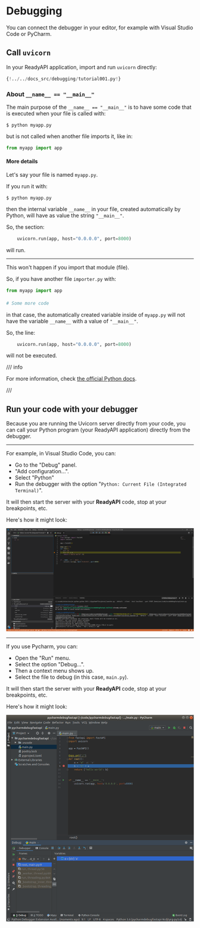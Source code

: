 # Debugging

You can connect the debugger in your editor, for example with Visual Studio Code or PyCharm.

## Call `uvicorn`

In your ReadyAPI application, import and run `uvicorn` directly:

```Python hl_lines="1  15"
{!../../docs_src/debugging/tutorial001.py!}
```

### About `__name__ == "__main__"`

The main purpose of the `__name__ == "__main__"` is to have some code that is executed when your file is called with:

<div class="termy">

```console
$ python myapp.py
```

</div>

but is not called when another file imports it, like in:

```Python
from myapp import app
```

#### More details

Let's say your file is named `myapp.py`.

If you run it with:

<div class="termy">

```console
$ python myapp.py
```

</div>

then the internal variable `__name__` in your file, created automatically by Python, will have as value the string `"__main__"`.

So, the section:

```Python
    uvicorn.run(app, host="0.0.0.0", port=8000)
```

will run.

---

This won't happen if you import that module (file).

So, if you have another file `importer.py` with:

```Python
from myapp import app

# Some more code
```

in that case, the automatically created variable inside of `myapp.py` will not have the variable `__name__` with a value of `"__main__"`.

So, the line:

```Python
    uvicorn.run(app, host="0.0.0.0", port=8000)
```

will not be executed.

/// info

For more information, check <a href="https://docs.python.org/3/library/__main__.html" class="external-link" target="_blank">the official Python docs</a>.

///

## Run your code with your debugger

Because you are running the Uvicorn server directly from your code, you can call your Python program (your ReadyAPI application) directly from the debugger.

---

For example, in Visual Studio Code, you can:

* Go to the "Debug" panel.
* "Add configuration...".
* Select "Python"
* Run the debugger with the option "`Python: Current File (Integrated Terminal)`".

It will then start the server with your **ReadyAPI** code, stop at your breakpoints, etc.

Here's how it might look:

<img src="/img/tutorial/debugging/image01.png">

---

If you use Pycharm, you can:

* Open the "Run" menu.
* Select the option "Debug...".
* Then a context menu shows up.
* Select the file to debug (in this case, `main.py`).

It will then start the server with your **ReadyAPI** code, stop at your breakpoints, etc.

Here's how it might look:

<img src="/img/tutorial/debugging/image02.png">
